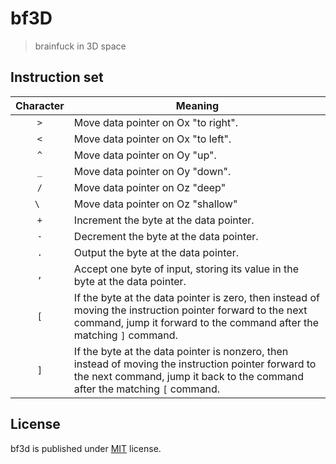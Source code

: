 # bf3D
> brainfuck in 3D space

## Instruction set

| Character | Meaning                                                                                                                                                                             |
|:---------:|-------------------------------------------------------------------------------------------------------------------------------------------------------------------------------------|
|    `>`    | Move data pointer on Ox "to right".                                                                                                                                                 |
|    `<`    | Move data pointer on Ox "to left".                                                                                                                                                  |
|    `^`    | Move data pointer on Oy "up".                                                                                                                                                       |
|    `_`    | Move data pointer on Oy "down".                                                                                                                                                     |
|    `/`    | Move data pointer on Oz "deep"                                                                                                                                                      |
|   `\ `    | Move data pointer on Oz "shallow"                                                                                                                                                   |
|    `+`    | Increment the byte at the data pointer.                                                                                                                                             |
|    `-`    | Decrement the byte at the data pointer.                                                                                                                                             |
|    `.`    | Output the byte at the data pointer.                                                                                                                                                |
|    `,`    | Accept one byte of input, storing its value in the byte at the data pointer.                                                                                                        |
|    `[`    | If the byte at the data pointer is zero, then instead of moving the instruction pointer forward to the next command, jump it forward to the command after the matching `]` command. |
|    `]`    | If the byte at the data pointer is nonzero, then instead of moving the instruction pointer forward to the next command, jump it back to the command after the matching `[` command. |

## License

bf3d is published under [MIT](./LICENSE) license.
